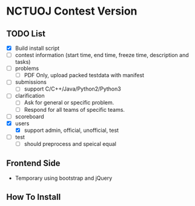 # NCTUOJ Contest Version

## TODO List
- [x] Build install script
- [ ] contest information (start time, end time, freeze time, description and tasks)
- [ ] problems
    - [ ] PDF Only, upload packed testdata with manifest
- [ ] submissions 
    - [ ] support C/C++/Java/Python2/Python3
- [ ] clarification
    - [ ] Ask for general or specific problem.
    - [ ] Respond for all teams of specific teams.
- [ ] scoreboard
- [x] users
    - [x] support admin, official, unofficial, test
- [ ] test
    - [ ] should preprocess and speical equal

## Frontend Side
- Temporary using bootstrap and jQuery


## How To Install

